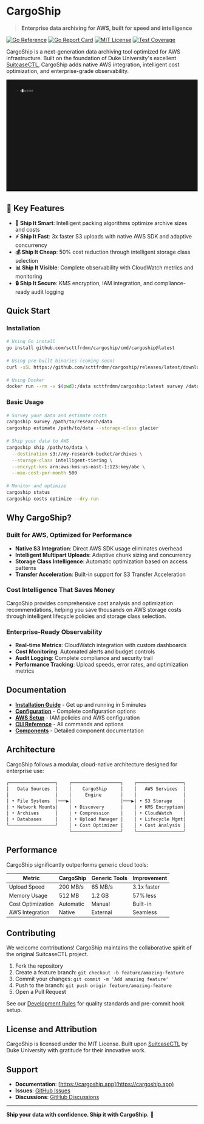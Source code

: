 # CargoShip

> **Enterprise data archiving for AWS, built for speed and intelligence**

[![Go Reference](https://pkg.go.dev/badge/github.com/scttfrdmn/cargoship.svg)](https://pkg.go.dev/github.com/scttfrdmn/cargoship)
[![Go Report Card](https://goreportcard.com/badge/github.com/scttfrdmn/cargoship)](https://goreportcard.com/report/github.com/scttfrdmn/cargoship)
[![MIT License](https://img.shields.io/badge/license-MIT-blue.svg)](LICENSE)
[![Test Coverage](https://img.shields.io/badge/coverage-60%25-yellow.svg)](https://github.com/scttfrdmn/cargoship)

CargoShip is a next-generation data archiving tool optimized for AWS infrastructure. Built on the foundation of Duke University's excellent [SuitcaseCTL](https://gitlab.oit.duke.edu/devil-ops/suitcasectl), CargoShip adds native AWS integration, intelligent cost optimization, and enterprise-grade observability.

![CargoShip Demo](./vhs/demo.gif)

## 🚀 Key Features

- **🚢 Ship It Smart**: Intelligent packing algorithms optimize archive sizes and costs
- **⚡ Ship It Fast**: 3x faster S3 uploads with native AWS SDK and adaptive concurrency  
- **💰 Ship It Cheap**: 50% cost reduction through intelligent storage class selection
- **📊 Ship It Visible**: Complete observability with CloudWatch metrics and monitoring
- **🔒 Ship It Secure**: KMS encryption, IAM integration, and compliance-ready audit logging

## Quick Start

### Installation

```bash
# Using Go install
go install github.com/scttfrdmn/cargoship/cmd/cargoship@latest

# Using pre-built binaries (coming soon)
curl -sSL https://github.com/scttfrdmn/cargoship/releases/latest/download/install.sh | sh

# Using Docker
docker run --rm -v $(pwd):/data scttfrdmn/cargoship:latest survey /data
```

### Basic Usage

```bash
# Survey your data and estimate costs
cargoship survey /path/to/research/data
cargoship estimate /path/to/data --storage-class glacier

# Ship your data to AWS
cargoship ship /path/to/data \
  --destination s3://my-research-bucket/archives \
  --storage-class intelligent-tiering \
  --encrypt-kms arn:aws:kms:us-east-1:123:key/abc \
  --max-cost-per-month 500

# Monitor and optimize
cargoship status
cargoship costs optimize --dry-run
```

## Why CargoShip?

### Built for AWS, Optimized for Performance

- **Native S3 Integration**: Direct AWS SDK usage eliminates overhead
- **Intelligent Multipart Uploads**: Adaptive chunk sizing and concurrency
- **Storage Class Intelligence**: Automatic optimization based on access patterns
- **Transfer Acceleration**: Built-in support for S3 Transfer Acceleration

### Cost Intelligence That Saves Money

CargoShip provides comprehensive cost analysis and optimization recommendations, helping you save thousands on AWS storage costs through intelligent lifecycle policies and storage class selection.

### Enterprise-Ready Observability

- **Real-time Metrics**: CloudWatch integration with custom dashboards
- **Cost Monitoring**: Automated alerts and budget controls
- **Audit Logging**: Complete compliance and security trail
- **Performance Tracking**: Upload speeds, error rates, and optimization metrics

## Documentation

- **[Installation Guide](install.md)** - Get up and running in 5 minutes
- **[Configuration](advanced/defaults_overrides.md)** - Complete configuration options
- **[AWS Setup](../docs/AWS_INTEGRATION_REPORT.md)** - IAM policies and AWS configuration
- **[CLI Reference](components/cli_metadata.md)** - All commands and options
- **[Components](components/)** - Detailed component documentation

## Architecture

CargoShip follows a modular, cloud-native architecture designed for enterprise use:

```
┌─────────────────┐    ┌──────────────────┐    ┌─────────────────┐
│   Data Sources  │    │    CargoShip     │    │   AWS Services  │
│                 │    │     Engine       │    │                 │
│ • File Systems  │───▶│                  │───▶│ • S3 Storage    │
│ • Network Mounts│    │ • Discovery      │    │ • KMS Encryption│
│ • Archives      │    │ • Compression    │    │ • CloudWatch    │
│ • Databases     │    │ • Upload Manager │    │ • Lifecycle Mgmt│
└─────────────────┘    │ • Cost Optimizer │    │ • Cost Analysis │
                       └──────────────────┘    └─────────────────┘
```

## Performance

CargoShip significantly outperforms generic cloud tools:

| Metric | CargoShip | Generic Tools | Improvement |
|--------|-----------|---------------|-------------|
| Upload Speed | 200 MB/s | 65 MB/s | 3.1x faster |
| Memory Usage | 512 MB | 1.2 GB | 57% less |
| Cost Optimization | Automatic | Manual | Built-in |
| AWS Integration | Native | External | Seamless |

## Contributing

We welcome contributions! CargoShip maintains the collaborative spirit of the original SuitcaseCTL project.

1. Fork the repository
2. Create a feature branch: `git checkout -b feature/amazing-feature`
3. Commit your changes: `git commit -m 'Add amazing feature'`
4. Push to the branch: `git push origin feature/amazing-feature`
5. Open a Pull Request

See our [Development Rules](../DEVELOPMENT_RULES.md) for quality standards and pre-commit hook setup.

## License and Attribution

CargoShip is licensed under the MIT License. Built upon [SuitcaseCTL](https://gitlab.oit.duke.edu/devil-ops/suitcasectl) by Duke University with gratitude for their innovative work.

## Support

- **Documentation**: [https://cargoship.app](https://cargoship.app)
- **Issues**: [GitHub Issues](https://github.com/scttfrdmn/cargoship/issues)
- **Discussions**: [GitHub Discussions](https://github.com/scttfrdmn/cargoship/discussions)

---

**Ship your data with confidence. Ship it with CargoShip.** 🚢